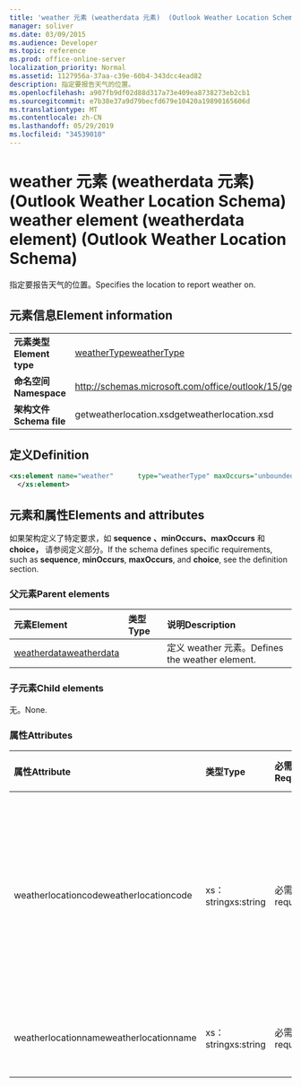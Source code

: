```yaml
---
title: 'weather 元素 (weatherdata 元素)  (Outlook Weather Location Schema) '
manager: soliver
ms.date: 03/09/2015
ms.audience: Developer
ms.topic: reference
ms.prod: office-online-server
localization_priority: Normal
ms.assetid: 1127956a-37aa-c39e-60b4-343dcc4ead82
description: 指定要报告天气的位置。
ms.openlocfilehash: a907fb9df02d88d317a73e409ea8738273eb2cb1
ms.sourcegitcommit: e7b38e37a9d79becfd679e10420a19890165606d
ms.translationtype: MT
ms.contentlocale: zh-CN
ms.lasthandoff: 05/29/2019
ms.locfileid: "34539010"
---
```

# <a name="weather-element-weatherdata-element-outlook-weather-location-schema"></a><span data-ttu-id="1bb45-103">weather 元素 (weatherdata 元素)  (Outlook Weather Location Schema) </span><span class="sxs-lookup"><span data-stu-id="1bb45-103">weather element (weatherdata element) (Outlook Weather Location Schema)</span></span>

<span data-ttu-id="1bb45-104">指定要报告天气的位置。</span><span class="sxs-lookup"><span data-stu-id="1bb45-104">Specifies the location to report weather on.</span></span>
  
## <a name="element-information"></a><span data-ttu-id="1bb45-105">元素信息</span><span class="sxs-lookup"><span data-stu-id="1bb45-105">Element information</span></span>

|||
|:-----|:-----|
|<span data-ttu-id="1bb45-106">**元素类型**</span><span class="sxs-lookup"><span data-stu-id="1bb45-106">**Element type**</span></span> <br/> |[<span data-ttu-id="1bb45-107">weatherType</span><span class="sxs-lookup"><span data-stu-id="1bb45-107">weatherType</span></span>](weathertype-complextype-outlook-weather-location-schema.md) <br/> |
|<span data-ttu-id="1bb45-108">**命名空间**</span><span class="sxs-lookup"><span data-stu-id="1bb45-108">**Namespace**</span></span> <br/> |http://schemas.microsoft.com/office/outlook/15/getweatherlocation.xsd  <br/> |
|<span data-ttu-id="1bb45-109">**架构文件**</span><span class="sxs-lookup"><span data-stu-id="1bb45-109">**Schema file**</span></span> <br/> |<span data-ttu-id="1bb45-110">getweatherlocation.xsd</span><span class="sxs-lookup"><span data-stu-id="1bb45-110">getweatherlocation.xsd</span></span>  <br/> |
   
## <a name="definition"></a><span data-ttu-id="1bb45-111">定义</span><span class="sxs-lookup"><span data-stu-id="1bb45-111">Definition</span></span>

```XML
<xs:element name="weather"      type="weatherType" maxOccurs="unbounded"    >
  </xs:element>  

```

## <a name="elements-and-attributes"></a><span data-ttu-id="1bb45-112">元素和属性</span><span class="sxs-lookup"><span data-stu-id="1bb45-112">Elements and attributes</span></span>

<span data-ttu-id="1bb45-113">如果架构定义了特定要求，如 **sequence** **、minOccurs、maxOccurs** 和 **choice，** 请参阅定义部分。</span><span class="sxs-lookup"><span data-stu-id="1bb45-113">If the schema defines specific requirements, such as **sequence**, **minOccurs**, **maxOccurs**, and **choice**, see the definition section.</span></span> 
  
### <a name="parent-elements"></a><span data-ttu-id="1bb45-114">父元素</span><span class="sxs-lookup"><span data-stu-id="1bb45-114">Parent elements</span></span>

|<span data-ttu-id="1bb45-115">**元素**</span><span class="sxs-lookup"><span data-stu-id="1bb45-115">**Element**</span></span>|<span data-ttu-id="1bb45-116">**类型**</span><span class="sxs-lookup"><span data-stu-id="1bb45-116">**Type**</span></span>|<span data-ttu-id="1bb45-117">**说明**</span><span class="sxs-lookup"><span data-stu-id="1bb45-117">**Description**</span></span>|
|:-----|:-----|:-----|
|[<span data-ttu-id="1bb45-118">weatherdata</span><span class="sxs-lookup"><span data-stu-id="1bb45-118">weatherdata</span></span>](weatherdata-element-outlook-weather-location-schema.md) <br/> ||<span data-ttu-id="1bb45-119">定义 weather 元素。</span><span class="sxs-lookup"><span data-stu-id="1bb45-119">Defines the weather element.</span></span>  <br/> |
   
### <a name="child-elements"></a><span data-ttu-id="1bb45-120">子元素</span><span class="sxs-lookup"><span data-stu-id="1bb45-120">Child elements</span></span>

<span data-ttu-id="1bb45-121">无。</span><span class="sxs-lookup"><span data-stu-id="1bb45-121">None.</span></span>
  
### <a name="attributes"></a><span data-ttu-id="1bb45-122">属性</span><span class="sxs-lookup"><span data-stu-id="1bb45-122">Attributes</span></span>

|<span data-ttu-id="1bb45-123">**属性**</span><span class="sxs-lookup"><span data-stu-id="1bb45-123">**Attribute**</span></span>|<span data-ttu-id="1bb45-124">**类型**</span><span class="sxs-lookup"><span data-stu-id="1bb45-124">**Type**</span></span>|<span data-ttu-id="1bb45-125">**必需**</span><span class="sxs-lookup"><span data-stu-id="1bb45-125">**Required**</span></span>|<span data-ttu-id="1bb45-126">**描述**</span><span class="sxs-lookup"><span data-stu-id="1bb45-126">**Description**</span></span>|<span data-ttu-id="1bb45-127">**可能的值**</span><span class="sxs-lookup"><span data-stu-id="1bb45-127">**Possible values**</span></span>|
|:-----|:-----|:-----|:-----|:-----|
|<span data-ttu-id="1bb45-128">weatherlocationcode</span><span class="sxs-lookup"><span data-stu-id="1bb45-128">weatherlocationcode</span></span>  <br/> |<span data-ttu-id="1bb45-129">xs：string</span><span class="sxs-lookup"><span data-stu-id="1bb45-129">xs:string</span></span>  <br/> |<span data-ttu-id="1bb45-130">必需</span><span class="sxs-lookup"><span data-stu-id="1bb45-130">required</span></span>  <br/> |<span data-ttu-id="1bb45-131">指定与位置相关联的代码，以使用相同的名称区分多个位置。</span><span class="sxs-lookup"><span data-stu-id="1bb45-131">Specifies a code that is associated with the location to distinguish multiple locations with the same name.</span></span>  <br/> |<span data-ttu-id="1bb45-132">xs：string 类型的值</span><span class="sxs-lookup"><span data-stu-id="1bb45-132">A value of the type xs:string</span></span>  <br/> |
|<span data-ttu-id="1bb45-133">weatherlocationname</span><span class="sxs-lookup"><span data-stu-id="1bb45-133">weatherlocationname</span></span>  <br/> |<span data-ttu-id="1bb45-134">xs：string</span><span class="sxs-lookup"><span data-stu-id="1bb45-134">xs:string</span></span>  <br/> |<span data-ttu-id="1bb45-135">必需</span><span class="sxs-lookup"><span data-stu-id="1bb45-135">required</span></span>  <br/> |<span data-ttu-id="1bb45-136">指定位置的名称。</span><span class="sxs-lookup"><span data-stu-id="1bb45-136">Specifies the name of the location.</span></span>  <br/> |<span data-ttu-id="1bb45-137">xs：string 类型的值</span><span class="sxs-lookup"><span data-stu-id="1bb45-137">A value of the type xs:string</span></span>  <br/> |
   

